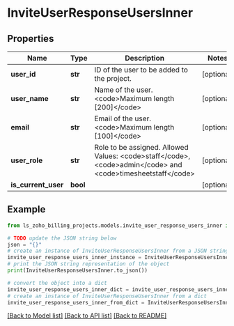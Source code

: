 # InviteUserResponseUsersInner


## Properties

Name | Type | Description | Notes
------------ | ------------- | ------------- | -------------
**user_id** | **str** | ID of the user to be added to the project. | [optional] 
**user_name** | **str** | Name of the user. &lt;code&gt;Maximum length [200]&lt;/code&gt; | [optional] 
**email** | **str** | Email of the user. &lt;code&gt;Maximum length [100]&lt;/code&gt; | [optional] 
**user_role** | **str** | Role to be assigned. Allowed Values: &lt;code&gt;staff&lt;/code&gt;, &lt;code&gt;admin&lt;/code&gt; and &lt;code&gt;timesheetstaff&lt;/code&gt; | [optional] 
**is_current_user** | **bool** |  | [optional] 

## Example

```python
from ls_zoho_billing_projects.models.invite_user_response_users_inner import InviteUserResponseUsersInner

# TODO update the JSON string below
json = "{}"
# create an instance of InviteUserResponseUsersInner from a JSON string
invite_user_response_users_inner_instance = InviteUserResponseUsersInner.from_json(json)
# print the JSON string representation of the object
print(InviteUserResponseUsersInner.to_json())

# convert the object into a dict
invite_user_response_users_inner_dict = invite_user_response_users_inner_instance.to_dict()
# create an instance of InviteUserResponseUsersInner from a dict
invite_user_response_users_inner_from_dict = InviteUserResponseUsersInner.from_dict(invite_user_response_users_inner_dict)
```
[[Back to Model list]](../README.md#documentation-for-models) [[Back to API list]](../README.md#documentation-for-api-endpoints) [[Back to README]](../README.md)


